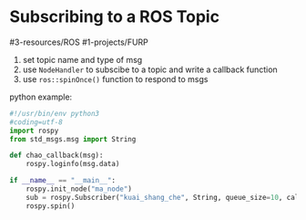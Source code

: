 # Subscribing to a ROS Topic
#3-resources/ROS #1-projects/FURP 


1. set topic name and type of msg
2. use `NodeHandler` to subscibe to a topic and write a callback function
3. use `ros::spinOnce()` function to respond to msgs


python example:
```python
#!/usr/bin/env python3
#coding=utf-8
import rospy
from std_msgs.msg import String

def chao_callback(msg):
	rospy.loginfo(msg.data)

if __name__ == "__main__":
	rospy.init_node("ma_node")
	sub = rospy.Subscriber("kuai_shang_che", String, queue_size=10, callback=chao_callback)
	rospy.spin()
```